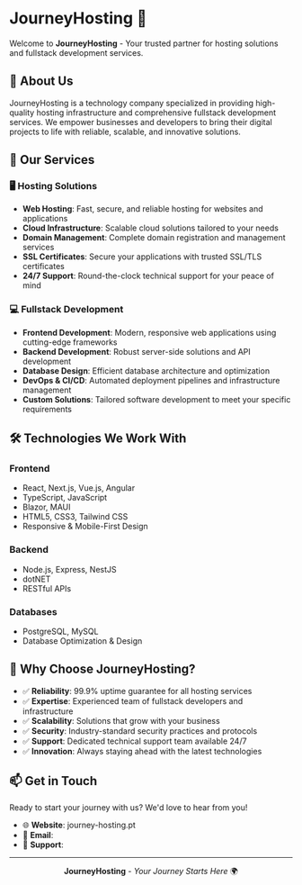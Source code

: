 # JourneyHosting 🚀

Welcome to **JourneyHosting** - Your trusted partner for hosting solutions and fullstack development services.

## 🌟 About Us

JourneyHosting is a technology company specialized in providing high-quality hosting infrastructure and comprehensive fullstack development services. We empower businesses and developers to bring their digital projects to life with reliable, scalable, and innovative solutions.

## 💼 Our Services

### 🖥️ Hosting Solutions
- **Web Hosting**: Fast, secure, and reliable hosting for websites and applications
- **Cloud Infrastructure**: Scalable cloud solutions tailored to your needs
- **Domain Management**: Complete domain registration and management services
- **SSL Certificates**: Secure your applications with trusted SSL/TLS certificates
- **24/7 Support**: Round-the-clock technical support for your peace of mind

### 💻 Fullstack Development
- **Frontend Development**: Modern, responsive web applications using cutting-edge frameworks
- **Backend Development**: Robust server-side solutions and API development
- **Database Design**: Efficient database architecture and optimization
- **DevOps & CI/CD**: Automated deployment pipelines and infrastructure management
- **Custom Solutions**: Tailored software development to meet your specific requirements

## 🛠️ Technologies We Work With

### Frontend
- React, Next.js, Vue.js, Angular
- TypeScript, JavaScript
- Blazor, MAUI
- HTML5, CSS3, Tailwind CSS
- Responsive & Mobile-First Design

### Backend
- Node.js, Express, NestJS
- dotNET
- RESTful APIs

### Databases
- PostgreSQL, MySQL
- Database Optimization & Design

## 🤝 Why Choose JourneyHosting?

- ✅ **Reliability**: 99.9% uptime guarantee for all hosting services
- ✅ **Expertise**: Experienced team of fullstack developers and infrastructure
- ✅ **Scalability**: Solutions that grow with your business
- ✅ **Security**: Industry-standard security practices and protocols
- ✅ **Support**: Dedicated technical support team available 24/7
- ✅ **Innovation**: Always staying ahead with the latest technologies

## 📫 Get in Touch

Ready to start your journey with us? We'd love to hear from you!

- 🌐 **Website**: journey-hosting.pt
- 📧 **Email**: 
- 💬 **Support**: 

---

<div align="center">

**JourneyHosting** - *Your Journey Starts Here* 🌍

</div>
